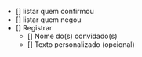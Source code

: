 - [] listar quem confirmou
- [] listar quem negou
- [] Registrar
    - [] Nome do(s) convidado(s)
    - [] Texto personalizado (opcional)
